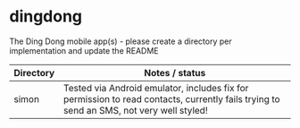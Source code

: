 # dingdong
The Ding Dong mobile app(s) - please create a directory per implementation and update the README

Directory | Notes / status
--------- | --------------
simon | Tested via Android emulator, includes fix for permission to read contacts, currently fails trying to send an SMS, not very well styled!

